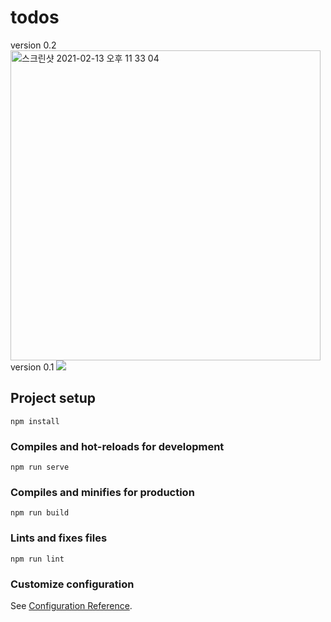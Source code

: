 # todos

version 0.2
<img width="496" alt="스크린샷 2021-02-13 오후 11 33 04" src="https://user-images.githubusercontent.com/33117554/107852405-de8c2700-6e53-11eb-8991-4836f6f94989.png">
version 0.1
<img src="https://user-images.githubusercontent.com/33117554/107792784-e044e480-6d98-11eb-8887-3b75dddc4dda.png">

## Project setup

```
npm install
```

### Compiles and hot-reloads for development

```
npm run serve
```

### Compiles and minifies for production

```
npm run build
```

### Lints and fixes files

```
npm run lint
```

### Customize configuration

See [Configuration Reference](https://cli.vuejs.org/config/).
